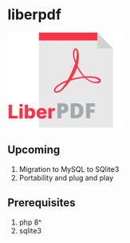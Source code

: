 # liberpdf
![liber pdf logo](/assets/liberpdf-logo.png)

## Upcoming
1. Migration to MySQL to SQlite3
2. Portability and plug and play

## Prerequisites
1. php 8^
2. sqlite3



